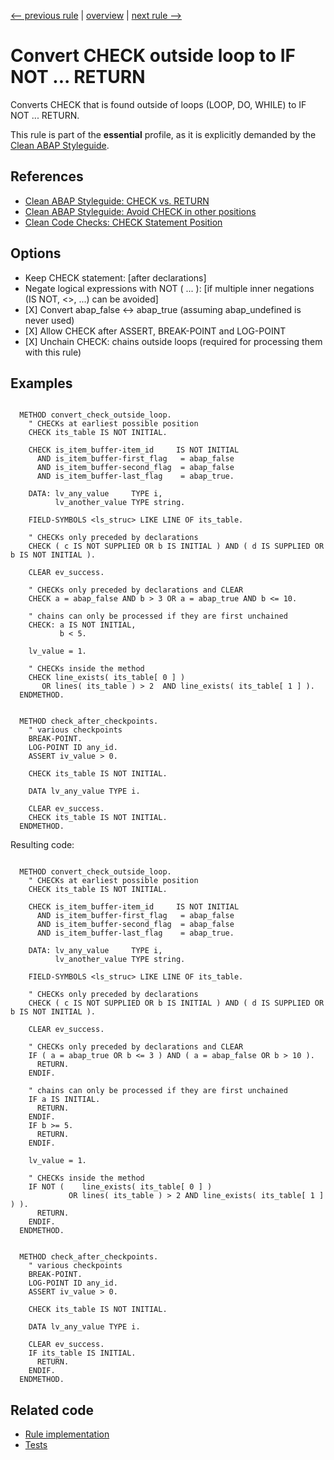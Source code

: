 [<-- previous rule](ExportingKeywordRule.md) | [overview](../rules.md) | [next rule -->](CheckInLoopRule.md)

# Convert CHECK outside loop to IF NOT ... RETURN

Converts CHECK that is found outside of loops \(LOOP, DO, WHILE\) to IF NOT ... RETURN.

This rule is part of the **essential** profile, as it is explicitly demanded by the [Clean ABAP Styleguide](https://github.com/SAP/styleguides/blob/main/clean-abap/CleanABAP.md).

## References

* [Clean ABAP Styleguide: CHECK vs. RETURN](https://github.com/SAP/styleguides/blob/main/clean-abap/CleanABAP.md#check-vs-return)
* [Clean ABAP Styleguide: Avoid CHECK in other positions](https://github.com/SAP/styleguides/blob/main/clean-abap/CleanABAP.md#avoid-check-in-other-positions)
* [Clean Code Checks: CHECK Statement Position](https://github.com/SAP/code-pal-for-abap/blob/master/docs/checks/check-statement-position.md)

## Options

* Keep CHECK statement: \[after declarations\]
* Negate logical expressions with NOT \( ... \): \[if multiple inner negations \(IS NOT, <>, ...\) can be avoided\]
* \[X\] Convert abap\_false <-> abap\_true \(assuming abap\_undefined is never used\)
* \[X\] Allow CHECK after ASSERT, BREAK-POINT and LOG-POINT
* \[X\] Unchain CHECK: chains outside loops \(required for processing them with this rule\)

## Examples


```ABAP

  METHOD convert_check_outside_loop.
    " CHECKs at earliest possible position
    CHECK its_table IS NOT INITIAL.

    CHECK is_item_buffer-item_id     IS NOT INITIAL
      AND is_item_buffer-first_flag   = abap_false
      AND is_item_buffer-second_flag  = abap_false
      AND is_item_buffer-last_flag    = abap_true.

    DATA: lv_any_value     TYPE i,
          lv_another_value TYPE string.

    FIELD-SYMBOLS <ls_struc> LIKE LINE OF its_table.

    " CHECKs only preceded by declarations
    CHECK ( c IS NOT SUPPLIED OR b IS INITIAL ) AND ( d IS SUPPLIED OR b IS NOT INITIAL ).

    CLEAR ev_success.

    " CHECKs only preceded by declarations and CLEAR
    CHECK a = abap_false AND b > 3 OR a = abap_true AND b <= 10.

    " chains can only be processed if they are first unchained
    CHECK: a IS NOT INITIAL,
           b < 5.

    lv_value = 1.

    " CHECKs inside the method
    CHECK line_exists( its_table[ 0 ] ) 
       OR lines( its_table ) > 2  AND line_exists( its_table[ 1 ] ).
  ENDMETHOD.


  METHOD check_after_checkpoints.
    " various checkpoints
    BREAK-POINT.
    LOG-POINT ID any_id.
    ASSERT iv_value > 0.

    CHECK its_table IS NOT INITIAL.

    DATA lv_any_value TYPE i.

    CLEAR ev_success.
    CHECK its_table IS NOT INITIAL.
  ENDMETHOD.
```

Resulting code:

```ABAP

  METHOD convert_check_outside_loop.
    " CHECKs at earliest possible position
    CHECK its_table IS NOT INITIAL.

    CHECK is_item_buffer-item_id     IS NOT INITIAL
      AND is_item_buffer-first_flag   = abap_false
      AND is_item_buffer-second_flag  = abap_false
      AND is_item_buffer-last_flag    = abap_true.

    DATA: lv_any_value     TYPE i,
          lv_another_value TYPE string.

    FIELD-SYMBOLS <ls_struc> LIKE LINE OF its_table.

    " CHECKs only preceded by declarations
    CHECK ( c IS NOT SUPPLIED OR b IS INITIAL ) AND ( d IS SUPPLIED OR b IS NOT INITIAL ).

    CLEAR ev_success.

    " CHECKs only preceded by declarations and CLEAR
    IF ( a = abap_true OR b <= 3 ) AND ( a = abap_false OR b > 10 ).
      RETURN.
    ENDIF.

    " chains can only be processed if they are first unchained
    IF a IS INITIAL.
      RETURN.
    ENDIF.
    IF b >= 5.
      RETURN.
    ENDIF.

    lv_value = 1.

    " CHECKs inside the method
    IF NOT (    line_exists( its_table[ 0 ] )
             OR lines( its_table ) > 2 AND line_exists( its_table[ 1 ] ) ).
      RETURN.
    ENDIF.
  ENDMETHOD.


  METHOD check_after_checkpoints.
    " various checkpoints
    BREAK-POINT.
    LOG-POINT ID any_id.
    ASSERT iv_value > 0.

    CHECK its_table IS NOT INITIAL.

    DATA lv_any_value TYPE i.

    CLEAR ev_success.
    IF its_table IS INITIAL.
      RETURN.
    ENDIF.
  ENDMETHOD.
```

## Related code

* [Rule implementation](../../com.sap.adt.abapcleaner/src/com/sap/adt/abapcleaner/rules/commands/CheckOutsideLoopRule.java)
* [Tests](../../test/com.sap.adt.abapcleaner.test/src/com/sap/adt/abapcleaner/rules/commands/CheckOutsideLoopTest.java)

